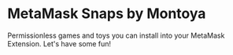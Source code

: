 # MetaMask Snaps by Montoya

Permissionless games and toys you can install into your MetaMask Extension. Let's have some fun!
